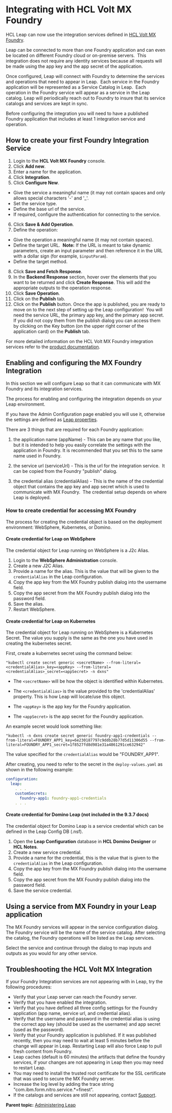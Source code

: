 # Integrating with HCL Volt MX Foundry

HCL Leap can now use the integration services defined in [HCL Volt MX Foundry](https://opensource.hcltechsw.com/volt-mx-docs/docs/documentation/tutorials/voltmxFoundryOverview.html).

Leap can be connected to more than one Foundry application and can even be located on different Foundry cloud or on-premise servers.  This integration does not require any identity services because all requests will be made using the app key and the app secret of the application.

Once configured, Leap will connect with Foundry to determine the services and operations that need to appear in Leap.  Each service in the Foundry application will be represented as a Service Catalog in Leap.  Each operation in the Foundry service will appear as a service in the Leap catalog.  Leap will periodically reach out to Foundry to insure that its service catalogs and services are kept in sync.

Before configuring the integration you will need to have a published Foundry application that includes at least 1 integration service and operation.

## How to create your first Foundry Integration Service

1. Login to the **HCL Volt MX Foundry** console.
2. Click **Add new**.
3. Enter a name for the application.
4. Click **Integration**.
5. Click **Configure New**.
  - Give the service a meaningful name (it may not contain spaces and only allows special characters '-' and '_'.
  - Set the service type.
  - Define the base url of the service.
  - If required, configure the authentication for connecting to the service.
6. Click **Save & Add Operation**.
7. Define the operation:
  - Give the operation a meaningful name (it may not contain spaces).
  - Define the target URL. 
  **Note:** If the URL is meant to take dynamic parameters, create an input parameter and then reference it in the URL with a dollar sign (for example,  ```$inputParam```).
  - Define the target method.
8. Click **Save and Fetch Response**.
9. In the **Backend Response** section, hover over the elements that you want to be returned and click **Create Response**.  This will add the appropriate outputs to the operation response.
10. Click **Save Operation**.
11. Click on the **Publish** tab.
12. Click on the **Publish** button. Once the app is published, you are ready to move on to the next step of setting up the Leap configuration!  You will need the service URL, the primary app key, and the primary app secret.  If you did not copy them from the publish dialog you can access them by clicking on the Key button (on the upper right corner of the application card) on the **Publish** tab.

For more detailed information on the HCL Volt MX Foundry integration services refer to the [product documentation](https://opensource.hcltechsw.com/volt-mx-docs/docs/documentation/Foundry/vmf_integrationservice_admin_console_userguide/Content/Integration_Services.html).

## Enabling and configuring the MX Foundry Integration

In this section we will configure Leap so that it can communicate with MX Foundry and its integration services.

The process for enabling and configuring the integration depends on your Leap environment. 

If you have the Admin Configuration page enabled you will use it, otherwise the settings are defined as [Leap properties](co_configuration_properties.md).

There are 3 things that are required for each Foundry application:

1. the application name (appName) - This can be any name that you like, but it is intended to help you easily correlate the settings with the application in Foundry. It is recommended that you set this to the same name used in Foundry.

2. the service url (serviceUrl) - This is the url for the integration service.  It can be copied from the Foundry "publish" dialog.

3. the credential alias (credentialAlias) - This is the name of the credential object that contains the app key and app secret which is used to communicate with MX Foundry.  The credential setup depends on where Leap is deployed.


### How to create credential for accessing MX Foundry

The process for creating the credential object is based on the deployment environment: WebSphere, Kubernetes, or Domino.


#### Create credential for Leap on WebSphere

The credential object for Leap running on WebSphere is a J2c Alias.

1. Login to the **WebSphere Administration** console.
2. Create a new J2C Alias.
3. Provide a name for the alias.  This is the value that will be given to the ```credentialAlias``` in the Leap configuration.
4. Copy the app key from the MX Foundry publish dialog into the username field.
5. Copy the app secret from the MX Foundry publish dialog into the password field.
6. Save the alias.
7. Restart WebSphere.


#### Create credential for Leap on Kubernetes

The credential object for Leap running on WebSphere is a Kubernetes Secret. The value you supply is the same as the one you have used in creating the kubernetes secret.

First, create a kubernetes secret using the command below:

```
"kubectl create secret generic <secretName> --from-literal=<credentialAlias>_key=<appKey> --from-literal=<credentialAlias>_secret=<appSecret> -n dxns"
```

- The ```<secretName>``` will be how the object is identified within Kubernetes.

- The ```<credentialAlias>``` is the value provided to the 'credentialAlias' property. This is how Leap will locate/use this object.

- The ```<appKey>``` is the app key for the Foundry application.

- The ```<appSecret>``` is the app secret for the Foundry application.

An example secret would look something like:

```
"kubectl -n dxns create secret generic foundry-app1-credentials --from-literal=FOUNDRY_APP1_key=6e230187797c9ddb28b77d5d11306d55 --from-literal=FOUNDRY_APP1_secret=1f8527fd8d981e31a4861291ce632942"
```
The value specified for the ```credentialAlias``` would be "FOUNDRY_APP1".

After creating, you need to refer to the secret in the ```deploy-values.yaml``` as shown in the following example:

```yaml
configuration:
  leap:
    . . .
    customSecrets:
      foundry-app1: foundry-app1-credentials
    . . .
```


#### Create credential for Domino Leap (not included in the 9.3.7 docs)

The credential object for Domino Leap is a service credential which can be defined in the Leap Config DB (.nsf).

1. Open the **Leap Configuration** database in **HCL Domino Designer** or **HCL Notes**.
2. Create a new service credential.
3. Provide a name for the credential, this is the value that is given to the ```credentialAlias``` in the Leap configuration.
4. Copy the app key from the MX Foundry publish dialog into the username field.
5. Copy the app secret from the MX Foundry publish dialog into the password field.
6. Save the service credential.


## Using a service from MX Foundry in your Leap application

The MX Foundry services will appear in the service configuration dialog.  The Foundry service will be the name of the service catalog.  After selecting the catalog, the Foundry operations will be listed as the Leap services.

Select the service and continue through the dialog to map inputs and outputs as you would for any other service.

## Troubleshooting the HCL Volt MX Integration

If your Foundry Integration services are not appearing with in Leap, try the following procedures:
- Verify that your Leap server can reach the Foundry server.
- Verify that you have enabled the integration.
- Verify that you have defined all three config settings for the Foundry application (app name, service url, and credential alias).
- Verify that the username and password in the credential alias is using the correct app key (should be used as the username) and app secret (used as the password).
- Verify that your Foundry application is published.  If it was published recently, then you may need to wait at least 5 minutes before the change will appear in Leap.  Restarting Leap will also force Leap to pull fresh content from Foundry.
- Leap caches (default is 60 minutes) the artifacts that define the foundry services, if your changes are not appearing in Leap then you may need to restart Leap.
- You may need to install the trusted root certificate for the SSL certificate that was used to secure the MX Foundry server.
- Increase the log level by adding the trace string "com.ibm.form.nitro.service.*=finest".
- If the catalogs and services are still not appearing, contact [Support](https://support.hcltechsw.com/csm?id=csm_index).

**Parent topic:** [Administering Leap](administering_leap.md)
